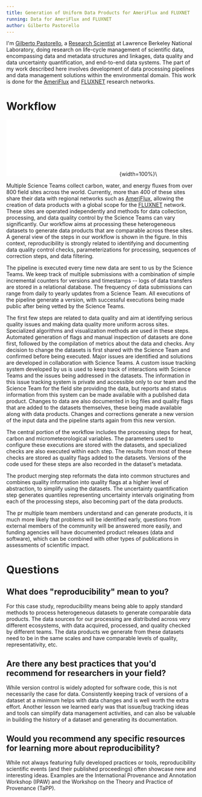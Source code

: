```yaml
---
title: Generation of Uniform Data Products for AmeriFlux and FLUXNET
running: Data for AmeriFlux and FLUXNET
author: Gilberto Pastorello
---
```


I'm [Gilberto Pastorello](http://www.gilbertozp.org/), a [Research Scientist](http://crd.lbl.gov/departments/data-science-and-technology/idf/staff/gilberto-pastorello/) at Lawrence Berkeley National Laboratory, doing research on life-cycle management of scientific data, encompassing data and metadata structures and linkages, data quality and data uncertainty quantification, and end-to-end data systems. The part of my work described here involves development of data processing pipelines and data management solutions within the environmental domain. This work is done for the [AmeriFlux](http://ameriflux.lbl.gov/) and [FLUXNET](http://fluxnet.fluxdata.org/) research networks.

# Workflow

![Diagram](gzpastorello.pdf){width=100%}\

Multiple Science Teams collect carbon, water, and energy fluxes from over 800 field sites across the world. Currently, more than 400 of these sites share their data with regional networks such as [AmeriFlux](http://ameriflux.lbl.gov/), allowing the creation of data products with a global scope for the [FLUXNET](http://fluxnet.fluxdata.org/) network. These sites are operated independently and methods for data collection, processing, and data quality control by the Science Teams can vary significantly. Our workflow aims at processing these heterogeneous datasets to generate data products that are comparable across these sites. A general view of the steps in our workflow is shown in the figure. In this context, reproducibility is strongly related to identifying and documenting data quality control checks, parameterizations for processing, sequences of correction steps, and data filtering.

The pipeline is executed every time new data are sent to us by the Science Teams. We keep track of multiple submissions with a combination of simple incremental counters for versions and timestamps -- logs of data transfers are stored in a relational database. The frequency of data submissions can range from daily to yearly updates from a Science Team. All executions of the pipeline generate a version, with successful executions being made public after being vetted by the Science Teams.

The first few steps are related to data quality and aim at identifying serious quality issues and making data quality more uniform across sites. Specialized algorithms and visualization methods are used in these steps. Automated generation of flags and manual inspection of datasets are done first, followed by the compilation of metrics about the data and checks. Any decision to change the datasets is first shared with the Science Team and confirmed before being executed. Major issues are identified and solutions are developed in collaboration with Science Teams. A custom issue tracking system developed by us is used to keep track of interactions with Science Teams and the issues being addressed in the datasets. The information in this issue tracking system is private and accessible only to our team and the Science Team for the field site providing the data, but reports and status information from this system can be made available with a published data product. Changes to data are also documented in log files and quality flags that are added to the datasets themselves, these being made available along with data products.  Changes and corrections generate a new version of the input data and the pipeline starts again from this new version.

The central portion of the workflow includes the processing steps for heat, carbon and micrometeorological variables. The parameters used to configure these executions are stored with the datasets, and specialized checks are also executed within each step. The results from most of these checks are stored as quality flags added to the datasets. Versions of the code used for these steps are also recorded in the dataset's metadata.

The product merging step reformats the data into common structures and combines quality information into quality flags at a higher level of abstraction, to simplify using the datasets. The uncertainty quantification step generates quantiles representing uncertainty intervals originating from each of the processing steps, also becoming part of the data products.

The pr multiple team members understand and can generate products, it is much more likely that problems will be identified early, questions from external members of the community will be answered more easily, and funding agencies will have documented product releases (data and software), which can be combined with other types of publications in assessments of scientific impact.

# Questions

## What does "reproducibility" mean to you?

For this case study, reproducibility means being able to apply standard methods to process heterogeneous datasets to generate comparable data products. The data sources for our processing are distributed across very different ecosystems, with data acquired, processed, and quality checked by different teams. The data products we generate from these datasets need to be in the same scales and have comparable levels of quality, representativity, etc.

## Are there any best practices that you'd recommend for researchers in your field?

While version control is widely adopted for software code, this is not necessarily the case for data. Consistently keeping track of versions of a dataset at a minimum helps with data changes and is well worth the extra effort. Another lesson we learned early was that issue/bug tracking ideas and tools can simplify data management activities, and can also be valuable in building the history of a dataset and generating its documentation.

## Would you recommend any specific resources for learning more about reproducibility?

While not always featuring fully developed practices or tools, reproducibility scientific events (and their published proceedings) often showcase new and interesting ideas. Examples are the International Provenance and Annotation Workshop (IPAW) and the Workshop on the Theory and Practice of Provenance (TaPP).
